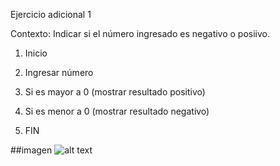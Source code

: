 Ejercicio adicional 1

Contexto: 
Indicar si el número ingresado es negativo o posiivo.

1. Inicio

2. Ingresar número

3. Si es mayor a 0 (mostrar resultado positivo)

4. Si es menor a 0 (mostrar resultado negativo)

5. FIN

##imagen
![alt text](http://i67.tinypic.com/2vt8y37.jpg "Imagen diagrama")